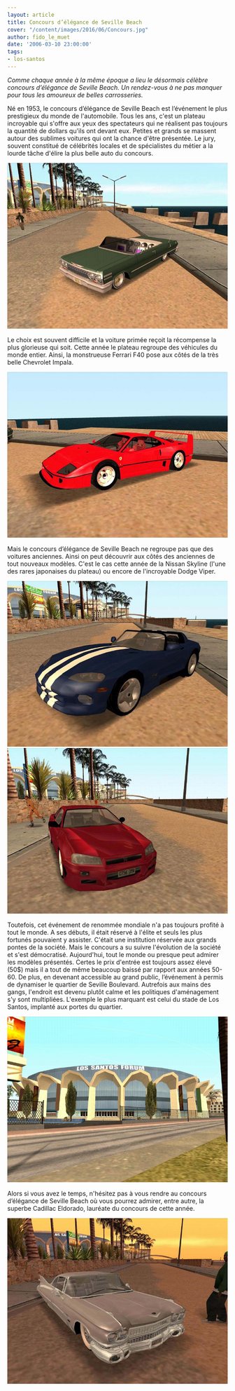 ```yaml
---
layout: article
title: Concours d’élégance de Seville Beach
cover: "/content/images/2016/06/Concours.jpg"
author: fido_le_muet
date: '2006-03-10 23:00:00'
tags:
- los-santos
---
```


_Comme chaque année à la même époque a lieu le désormais célèbre concours d’élégance de Seville Beach. Un rendez-vous à ne pas manquer pour tous les amoureux de belles carrosseries._

Né en 1953, le concours d’élégance de Seville Beach est l’événement le plus prestigieux du monde de l'automobile. Tous les ans, c'est un plateau incroyable qui s'offre aux yeux des spectateurs qui ne réalisent pas toujours la quantité de dollars qu'ils ont devant eux. Petites et grands se massent autour des sublimes voitures qui ont la chance d'être présentée. Le jury, souvent constitué de célébrités locales et de spécialistes du métier a la lourde tâche d'élire la plus belle auto du concours.

![](/content/images/2005/01/Impala.jpg)

Le choix est souvent difficile et la voiture primée reçoit la récompense la plus glorieuse qui soit. Cette année le plateau regroupe des véhicules du monde entier. Ainsi, la monstrueuse Ferrari F40 pose aux côtés de la très belle Chevrolet Impala.

![](/content/images/2005/01/F40.jpg)

Mais le concours d’élégance de Seville Beach ne regroupe pas que des voitures anciennes. Ainsi on peut découvrir aux côtés des anciennes de tout nouveaux modèles. C'est le cas cette année de la Nissan Skyline (l'une des rares japonaises du plateau) ou encore de l'incroyable Dodge Viper.

![](/content/images/2005/01/Viper.jpg)
![](/content/images/2005/01/Skyline.jpg)

Toutefois, cet événement de renommée mondiale n'a pas toujours profité à tout le monde. A ses débuts, il était réservé à l'élite et seuls les plus fortunés pouvaient y assister. C'était une institution réservée aux grands pontes de la société. Mais le concours a su suivre l'évolution de la société et s'est démocratisé. Aujourd'hui, tout le monde ou presque peut admirer les modèles présentés. Certes le prix d'entrée est toujours assez élevé (50$) mais il a tout de même beaucoup baissé par rapport aux années 50-60. De plus, en devenant accessible au grand public, l’événement à permis de dynamiser le quartier de Seville Boulevard. Autrefois aux mains des gangs, l'endroit est devenu plutôt calme et les politiques d'aménagement s'y sont multipliées. L'exemple le plus marquant est celui du stade de Los Santos, implanté aux portes du quartier.

![](/content/images/2005/01/Stade_LS.jpg)

Alors si vous avez le temps, n'hésitez pas à vous rendre au concours d’élégance de Seville Beach où vous pourrez admirer, entre autre, la superbe Cadillac Eldorado, lauréate du concours de cette année.

![](/content/images/2005/01/Eldorado.jpg)

<!--kg-card-end: markdown-->
